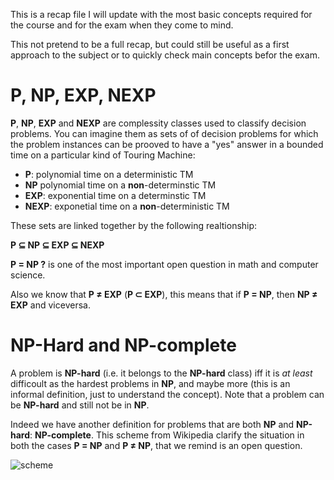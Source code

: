 This is a recap file I will update with the most basic concepts required for the course and for the exam when they come to mind.

This not pretend to be a full recap, but could still be useful as a first approach to the subject or to quickly check main concepts befor the exam.

# P, NP, EXP, NEXP

**P**, **NP**, **EXP** and **NEXP** are complessity classes used to classify decision problems.
You can imagine them as sets of of decision problems for which the problem instances can be prooved to have a "yes" answer in a bounded time on a particular kind of Touring Machine:
 - **P**: polynomial time on a deterministic TM
 - **NP** polynomial time on a **non**-determinstic TM
 - **EXP**: exponential time on a determinstic TM
 - **NEXP**: exponetial time on a **non**-deterministic TM

These sets are linked together by the following realtionship:

**P ⊆ NP ⊆ EXP ⊆ NEXP**

**P = NP ?** is one of the most important open question in math and computer science.

Also we know that **P ≠ EXP** (**P ⊂ EXP**), this means that if **P = NP**, then **NP ≠ EXP** and viceversa.

# NP-Hard and NP-complete

A problem is **NP-hard** (i.e. it belongs to the **NP-hard** class) iff it is _at least_ difficoult as the hardest problems in **NP**, and maybe more (this is an informal definition, just to understand the concept). Note that a problem can be **NP-hard** and still not be in **NP**.

Indeed we have another definition for problems that are both **NP** and **NP-hard**: **NP-complete**.
This scheme from Wikipedia clarify the situation in both the cases **P = NP** and **P ≠ NP**, that we remind is an open question. 

![scheme](https://upload.wikimedia.org/wikipedia/commons/thumb/a/a0/P_np_np-complete_np-hard.svg/800px-P_np_np-complete_np-hard.svg.png)

